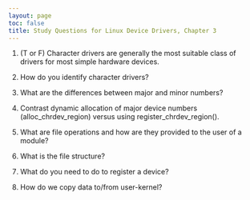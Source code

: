 ```yaml
---
layout: page
toc: false
title: Study Questions for Linux Device Drivers, Chapter 3
---
```


1. (T or F) Character drivers are generally the most suitable class of drivers for most simple hardware devices.

2. How do you identify character drivers?

3. What are the differences between major and minor numbers?

4. Contrast dynamic allocation of major device numbers (alloc_chrdev_region) versus using register_chrdev_region().

5. What are file operations and how are they provided to the user of a module?

6. What is the file structure?

7. What do you need to do to register a device?

8. How do we copy data to/from user-kernel?